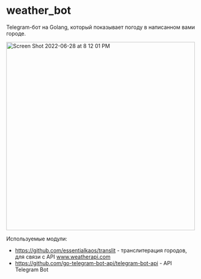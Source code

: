 # weather_bot

Telegram-бот на Golang, который показывает погоду в написанном вами городе.

<img width="501" alt="Screen Shot 2022-06-28 at 8 12 01 PM" src="https://user-images.githubusercontent.com/76488713/176242700-5afbabfa-487e-44cb-833c-4192716ed021.png">

Используемые модули:
- https://github.com/essentialkaos/translit - транслитерация городов, для связи с API www.weatherapi.com
- https://github.com/go-telegram-bot-api/telegram-bot-api - API Telegram Bot

